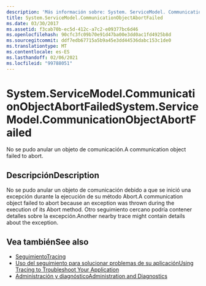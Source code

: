 ```yaml
---
description: 'Más información sobre: System. ServiceModel. CommunicationObjectAbortFailed'
title: System.ServiceModel.CommunicationObjectAbortFailed
ms.date: 03/30/2017
ms.assetid: f3cab70b-ec5d-412c-a7c2-e09377bc6d46
ms.openlocfilehash: 90cfc3fc09b70e91d47ba00e3dd0ac1fd4925b8d
ms.sourcegitcommit: ddf7edb67715a5b9a45e3dd44536dabc153c1de0
ms.translationtype: MT
ms.contentlocale: es-ES
ms.lasthandoff: 02/06/2021
ms.locfileid: "99788051"
---
```

# <a name="systemservicemodelcommunicationobjectabortfailed"></a><span data-ttu-id="c18cb-103">System.ServiceModel.CommunicationObjectAbortFailed</span><span class="sxs-lookup"><span data-stu-id="c18cb-103">System.ServiceModel.CommunicationObjectAbortFailed</span></span>

<span data-ttu-id="c18cb-104">No se pudo anular un objeto de comunicación.</span><span class="sxs-lookup"><span data-stu-id="c18cb-104">A communication object failed to abort.</span></span>  
  
## <a name="description"></a><span data-ttu-id="c18cb-105">Descripción</span><span class="sxs-lookup"><span data-stu-id="c18cb-105">Description</span></span>  

 <span data-ttu-id="c18cb-106">No se pudo anular un objeto de comunicación debido a que se inició una excepción durante la ejecución de su método Abort.</span><span class="sxs-lookup"><span data-stu-id="c18cb-106">A communication object failed to abort because an exception was thrown during the execution of its Abort method.</span></span> <span data-ttu-id="c18cb-107">Otro seguimiento cercano podría contener detalles sobre la excepción.</span><span class="sxs-lookup"><span data-stu-id="c18cb-107">Another nearby trace might contain details about the exception.</span></span>  
  
## <a name="see-also"></a><span data-ttu-id="c18cb-108">Vea también</span><span class="sxs-lookup"><span data-stu-id="c18cb-108">See also</span></span>

- [<span data-ttu-id="c18cb-109">Seguimiento</span><span class="sxs-lookup"><span data-stu-id="c18cb-109">Tracing</span></span>](index.md)
- [<span data-ttu-id="c18cb-110">Uso del seguimiento para solucionar problemas de su aplicación</span><span class="sxs-lookup"><span data-stu-id="c18cb-110">Using Tracing to Troubleshoot Your Application</span></span>](using-tracing-to-troubleshoot-your-application.md)
- [<span data-ttu-id="c18cb-111">Administración y diagnóstico</span><span class="sxs-lookup"><span data-stu-id="c18cb-111">Administration and Diagnostics</span></span>](../index.md)
